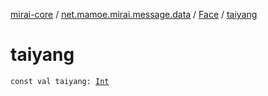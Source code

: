 [mirai-core](../../index.md) / [net.mamoe.mirai.message.data](../index.md) / [Face](index.md) / [taiyang](./taiyang.md)

# taiyang

`const val taiyang: `[`Int`](https://kotlinlang.org/api/latest/jvm/stdlib/kotlin/-int/index.html)